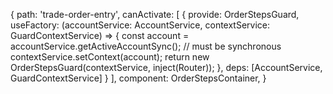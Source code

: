 {
  path: 'trade-order-entry',
  canActivate: [
    {
      provide: OrderStepsGuard,
      useFactory: (accountService: AccountService, contextService: GuardContextService) => {
        const account = accountService.getActiveAccountSync(); // must be synchronous
        contextService.setContext(account);
        return new OrderStepsGuard(contextService, inject(Router));
      },
      deps: [AccountService, GuardContextService]
    }
  ],
  component: OrderStepsContainer,
}